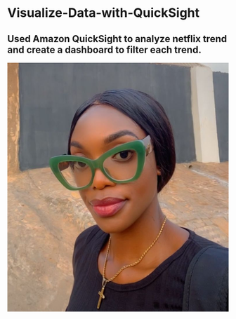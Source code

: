 # Visualize-Data-with-QuickSight

## Used Amazon QuickSight to analyze netflix trend and create a dashboard to filter each trend.

![Chaimzy](https://github.com/CHIAMAKA-OKOYE/Visualize-Data-with-QuickSight/blob/86055088af94f45191c9f5a50eb826037e1e4f53/WhatsApp%20Image%202025-09-08%20at%2023.28.41.jpeg)
